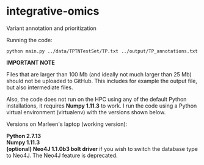 # integrative-omics
Variant annotation and prioritization

Running the code:

```
python main.py ../data/TPTNTestSet/TP.txt ../output/TP_annotations.txt
```

**IMPORTANT NOTE**

Files that are larger than 100 Mb (and ideally not much larger than 25 Mb) should not be uploaded to GitHub. This includes for example the output file, but also intermediate files. 

Also, the code does not run on the HPC using any of the default Python installations, it requires **Numpy 1.11.3** to work. I run the code using a Python virtual environment (virtualenv) with the versions shown below.

Versions on Marleen's laptop (working version):

**Python 2.7.13** <br />
**Numpy 1.11.3** <br />
**(optional) Neo4J 1.1.0b3 bolt driver** if you wish to switch the database type to Neo4J. The Neo4J feature is deprecated. <br />
